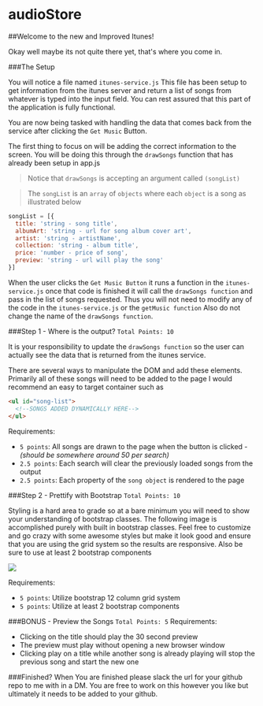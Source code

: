# audioStore
##Welcome to the new and Improved Itunes!

Okay well maybe its not quite there yet, that's where you come in.

###The Setup

You will notice a file named `itunes-service.js` This file has been setup to get information from the itunes server and return a list of songs from whatever is typed into the input field. You can rest assured that this part of the application is fully functional. 

You are now being tasked with handling the data that comes back from the service after clicking the `Get Music` Button. 

The first thing to focus on will be adding the correct information to the screen. You will be doing this through the `drawSongs` function that has already been setup in app.js

> Notice that `drawSongs` is accepting an argument called `(songList)`

> The `songList` is an `array` of `objects` where each `object` is a song as illustrated below

```javascript
songList = [{
  title: 'string - song title',
  albumArt: 'string - url for song album cover art',
  artist: 'string - artistName',
  collection: 'string - album title',
  price: 'number - price of song',
  preview: 'string - url will play the song'
}]
```
When the user clicks the `Get Music Button` it runs a function in the `itunes-service.js` once that code is finished it will call the `drawSongs function` and pass in the list of songs requested. Thus you will not need to modify any of the code in the `itunes-service.js` or the `getMusic function` Also do not change the name of the `drawSongs function`.

###Step 1 -  Where is the output? `Total Points: 10`

It is your responsibility to update the `drawSongs function` so the user can actually see the data that is returned from the itunes service.

There are several ways to manipulate the DOM and add these elements. Primarily all of these songs will need to be added to the page I would recommend an easy to target container such as 

```html
<ul id="song-list">
  <!--SONGS ADDED DYNAMICALLY HERE-->
</ul>
```

Requirements:
- `5 points`: All songs are drawn to the page when the button is clicked - *(should be somewhere around 50 per search)*
- `2.5 points`: Each search will clear the previously loaded songs from the output
- `2.5 points`: Each property of the `song object` is rendered to the page 

###Step 2 - Prettify with Bootstrap `Total Points: 10`

Styling is a hard area to grade so at a bare minimum you will need to show your understanding of bootstrap classes. The following image is accomplished purely with built in bootstrap classes. Feel free to customize and go crazy with some awesome styles but make it look good and ensure that you are using the grid system so the results are responsive. Also be sure to use at least 2 bootstrap components

<div>
  <img class="img-responsive" src="https://bcw.blob.core.windows.net/public/img/mytunes.jpg" />
</div>

Requirements:
- `5 points`: Utilize bootstrap 12 column grid system
- `5 points`: Utilize at least 2 bootstrap components


###BONUS - Preview the Songs `Total Points: 5`
Requirements: 
- Clicking on the title should play the 30 second preview
- The preview must play without opening a new browser window
- Clicking play on a title while another song is already playing will stop the previous song and start the new one

###Finished?
When You are finished please slack the url for your github repo to me with in a DM. You are free to work on this however you like but ultimately it needs to be added to your github.